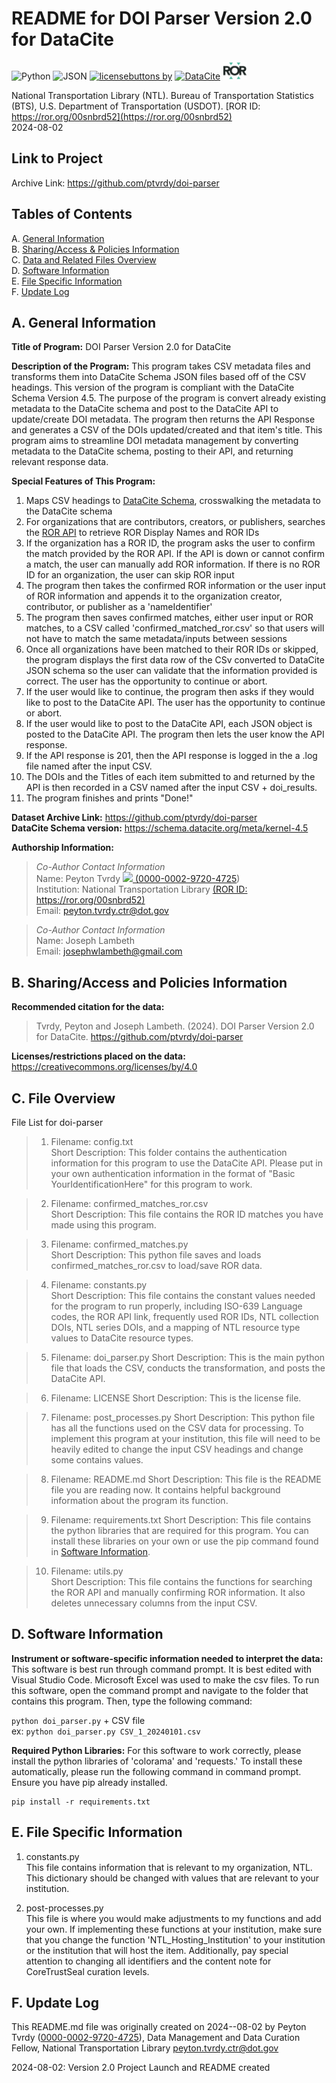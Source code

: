 # README for DOI Parser Version 2.0 for DataCite   

![Python](https://img.shields.io/badge/python-3670A0?style=for-the-badge&logo=python&logoColor=ffdd54) <img src="https://img.shields.io/badge/json-000000?style=for-the-badge&logo=json&logoColor=white" alt="JSON" height="28"> <a href="https://creativecommons.org/licenses/by/4.0"><img src="https://licensebuttons.net/l/by/3.0/88x31.png" alt="licensebuttons by" height="28"></a> <a href="https://datacite.org/"><img src="https://datacite.org/wp-content/uploads/2023/05/DataCite-Logo_secondary.png" alt="DataCite" height="28"></a> <a href="https://ror.org"><img src="https://raw.githubusercontent.com/ror-community/ror-logos/main/ror-icon-rgb.svg" alt="Research Organization Registry (ROR)" height="28"></a>    

National Transportation Library (NTL). Bureau of Transportation Statistics (BTS), U.S. Department of Transportation (USDOT). [ROR ID: https://ror.org/00snbrd52](https://ror.org/00snbrd52)  
2024-08-02  

## Link to Project  
Archive Link: <https://github.com/ptvrdy/doi-parser>  

## Tables of Contents  
A. [General Information](#a-general-information)  
B. [Sharing/Access & Policies Information](#b-sharingaccess-and-policies-information)  
C. [Data and Related Files Overview](#c-file-overview)  
D. [Software Information](#d-software-information)  
E. [File Specific Information](#e-file-specific-information)  
F. [Update Log](#f-update-log)  

## A. General Information  

**Title of Program:**  DOI Parser Version 2.0 for DataCite

**Description of the Program:** This program takes CSV metadata files and transforms them into DataCite Schema JSON files based off of the CSV headings. This version of the program is compliant with the DataCite Schema Version 4.5. The purpose of the program is convert already existing metadata to the DataCite schema and post to the DataCite API to update/create DOI metadata. The program then returns the API Response and generates a CSV of the DOIs updated/created and that item's title. This program aims to streamline DOI metadata management by converting metadata to the DataCite schema, posting to their API, and returning relevant response data. 

**Special Features of This Program:**
1. Maps CSV headings to [DataCite Schema](https://schema.datacite.org/meta/kernel-4.5), crosswalking the metadata to the DataCite schema  
2. For organizations that are contributors, creators, or publishers, searches the [ROR API](https://ror.org/) to retrieve ROR Display Names and ROR IDs  
3. If the organization has a ROR ID, the program asks the user to confirm the match provided by the ROR API. If the API is down or cannot confirm a match, the user can manually add ROR information. If there is no ROR ID for an organization, the user can skip ROR input
4. The program then takes the confirmed ROR information or the user input of ROR information and appends it to the organization creator, contributor, or publisher as a 'nameIdentifier' 
4. The program then saves confirmed matches, either user input or ROR matches, to a CSV called 'confirmed_matched_ror.csv' so that users will not have to match the same metadata/inputs between sessions  
5. Once all organizations have been matched to their ROR IDs or skipped, the program displays the first data row of the CSv converted to DataCite JSON schema so the user can validate that the information provided is correct. The user has the opportunity to continue or abort.  
6. If the user would like to continue, the program then asks if they would like to post to the DataCite API. The user has the opportunity to continue or abort.
7. If the user would like to post to the DataCite API, each JSON object is posted to the DataCite API. The program then lets the user know the API response.
8. If the API response is 201, then the API response is logged in the a .log file named after the input CSV.
9. The DOIs and the Titles of each item submitted to and returned by the API is then recorded in a CSV named after the input CSV + doi_results.
10. The program finishes and prints "Done!"  

**Dataset Archive Link:** <https://github.com/ptvrdy/doi-parser>  
**DataCite Schema version:** <https://schema.datacite.org/meta/kernel-4.5>  

**Authorship Information:**  

>  *Co-Author Contact Information*  
>  Name: Peyton Tvrdy <a href="https://orcid.org/0000-0002-9720-4725"><img src="/orcid_id_logo.PNG" height="19"> ([0000-0002-9720-4725](https://orcid.org/0000-0002-9720-4725))   
>  Institution: National Transportation Library [(ROR ID: https://ror.org/00snbrd52)](https://ror.org/00snbrd52)   
>  Email: peyton.tvrdy.ctr@dot.gov  

>  *Co-Author Contact Information*  
>  Name: Joseph Lambeth  
>  Email: josephwlambeth@gmail.com  

## B. Sharing/Access and Policies Information  

**Recommended citation for the data:**  

>  Tvrdy, Peyton and Joseph Lambeth. (2024). DOI Parser Version 2.0 for DataCite. <https://github.com/ptvrdy/doi-parser>  

**Licenses/restrictions placed on the data:** https://creativecommons.org/licenses/by/4.0  
 
## C. File Overview  

File List for doi-parser  

>  1. Filename: config.txt  
>  Short Description:  This folder contains the authentication information for this program to use the DataCite API. Please put in your own authentication information in the format of "Basic YourIdentificationHere" for this program to work.    

>  2. Filename: confirmed_matches_ror.csv  
>  Short Description:  This file contains the ROR ID matches you have made using this program.   

>  3. Filename: confirmed_matches.py  
>  Short Description:  This python file saves and loads confirmed_matches_ror.csv to load/save ROR data.   

>  4. Filename: constants.py  
>  Short Description:  This file contains the constant values needed for the program to run properly, including ISO-639 Language codes, the ROR API link, frequently used ROR IDs, NTL collection DOIs, NTL series DOIs, and a mapping of NTL resource type values to DataCite resource types.  

>  5. Filename: doi_parser.py
>  Short Description:  This is the main python file that loads the CSV, conducts the transformation, and posts the DataCite API.  

>  6. Filename: LICENSE
>  Short Description: This is the license file. 

>  7. Filename: post_processes.py
>  Short Description:  This python file has all the functions used on the CSV data for processing. To implement this program at your institution, this file will need to be heavily edited to change the input CSV headings and change some contains values.  

>  8. Filename: README.md
>  Short Description:  This file is the README file you are reading now. It contains helpful background information about the program its function.  

>  9. Filename: requirements.txt
>  Short Description:  This file contains the python libraries that are required for this program. You can install these libraries on your own or use the pip command found in [Software Information](#d-software-information). 

>  10. Filename: utils.py  
>  Short Description:  This file contains the functions for searching the ROR API and manually confirming ROR information. It also deletes unnecessary columns from the input CSV.  

## D. Software Information  

**Instrument or software-specific information needed to interpret the data:** This software is best run through command prompt. It is best edited with Visual Studio Code. Microsoft Excel was used to make the csv files. To run this software, open the command prompt and navigate to the folder that contains this program. Then, type the following command:  

`python doi_parser.py` + CSV file  
ex: `python doi_parser.py CSV_1_20240101.csv`  

**Required Python Libraries:** For this software to work correctly, please install the python libraries of 'colorama' and 'requests.' To install these automatically, please run the following command in command prompt. Ensure you have pip already installed.  

```  
pip install -r requirements.txt
```

## E. File Specific Information  

1. constants.py  
This file contains information that is relevant to my organization, NTL. This dictionary should be changed with values that are relevant to your institution.  

2. post-processes.py  
This file is where you would make adjustments to my functions and add your own. If implementing these functions at your institution, make sure that you change the function 'NTL_Hosting_Institution' to your institution or the institution that will host the item. Additionally, pay special attention to changing all identifiers and the content note for CoreTrustSeal curation levels.  

## F. Update Log  

This README.md file was originally created on 2024--08-02 by Peyton Tvrdy ([0000-0002-9720-4725](https://orcid.org/0000-0002-9720-4725)), Data Management and Data Curation Fellow, National Transportation Library <peyton.tvrdy.ctr@dot.gov>  
 
2024-08-02: Version 2.0 Project Launch and README created  
